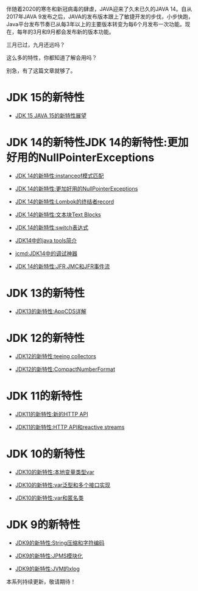 伴随着2020的寒冬和新冠病毒的肆虐，JAVA迎来了久未已久的JAVA 14。自从2017年JAVA 9发布之后，JAVA的发布版本跟上了敏捷开发的步伐，小步快跑，Java平台发布节奏已从每3年以上的主要版本转变为每6个月发布一次功能。现在，每年的3月和9月都会发布新的版本功能。

三月已过，九月还远吗？

这么多的特性，你都知道了解会用吗？

别急，有了这篇文章就够了。

# JDK 15的新特性

* [JDK 15 JAVA 15的新特性展望](http://www.flydean.com/jdk15-java15-new-features/)

# JDK 14的新特性JDK 14的新特性:更加好用的NullPointerExceptions

* [JDK 14的新特性:instanceof模式匹配](http://www.flydean.com/jdk14-instanceof-pattern-matching/)

* [JDK 14的新特性:更加好用的NullPointerExceptions](http://www.flydean.com/jdk-14-nullpointerexceptions/)

* [JDK 14的新特性:Lombok的终结者record](http://www.flydean.com/jdk-14-lombok-record/)

* [JDK 14的新特性:文本块Text Blocks](http://www.flydean.com/jdk-14-text-blocks/)

* [JDK 14的新特性:switch表达式](http://www.flydean.com/jdk-14-switch/)

* [JDK14中的java tools简介](http://www.flydean.com/jdk14-java-tools/)

* [jcmd:JDK14中的调试神器](http://www.flydean.com/jdk14-jcmd/)

* [JDK 14的新特性:JFR,JMC和JFR事件流](http://www.flydean.com/jdk14-jfr-jmc-event-stream/)

# JDK 13的新特性

* [JDK13的新特性:AppCDS详解](http://www.flydean.com/jdk13-appcds/)

# JDK 12的新特性

* [JDK12的新特性:teeing collectors](http://www.flydean.com/jdk12-teeing-collectors/)

* [JDK12的新特性:CompactNumberFormat](http://www.flydean.com/jdk12-compactnumberformat/)

# JDK 11的新特性

* [JDK11的新特性:新的HTTP API](http://www.flydean.com/jdk11-http-api/)

* [JDK11的新特性:HTTP API和reactive streams](http://www.flydean.com/jdk11-http-api-reactive-streams/)

# JDK 10的新特性

* [JDK10的新特性:本地变量类型var](http://www.flydean.com/jdk10-var-local-variable/)

* [JDK10的新特性:var泛型和多个接口实现](http://www.flydean.com/jdk10-var-genericity-multiple-implements/)

* [JDK10的新特性:var和匿名类](http://www.flydean.com/jdk10-var-anonymous-class/)

# JDK 9的新特性

* [JDK9的新特性:String压缩和字符编码](http://www.flydean.com/jdk9-string-compact/)

* [JDK9的新特性:JPMS模块化](http://www.flydean.com/jdk9-java-module-jpms/)

* [JDK9的新特性:JVM的xlog](http://www.flydean.com/jdk9-jvm-xlog/)

本系列持续更新，敬请期待！






